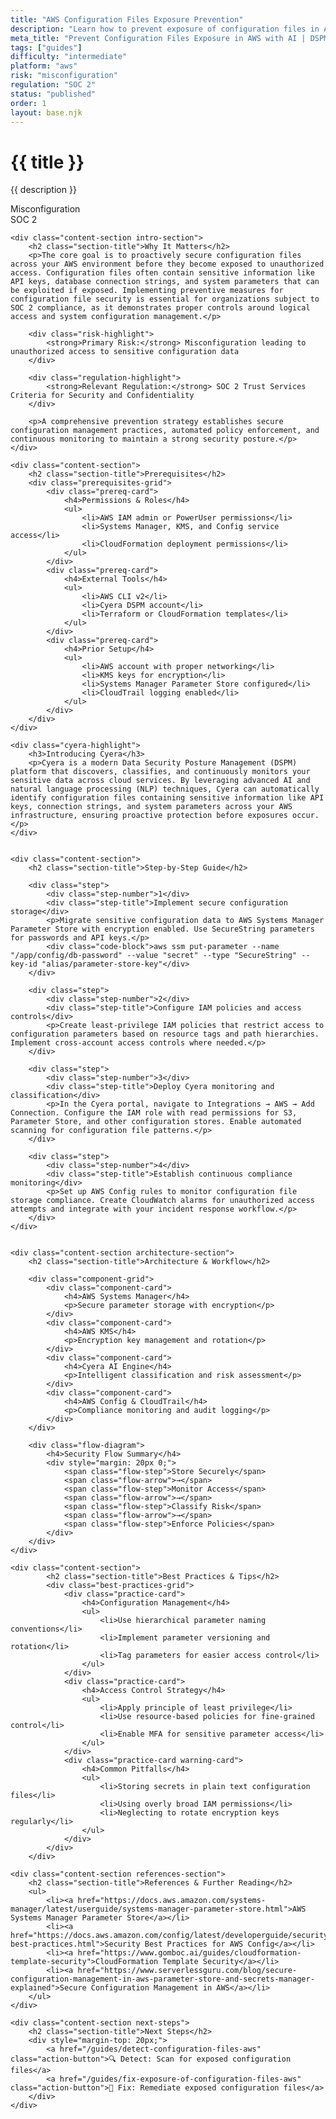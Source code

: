 ```yaml
---
title: "AWS Configuration Files Exposure Prevention"
description: "Learn how to prevent exposure of configuration files in AWS environments. Follow step-by-step guidance for SOC 2 compliance."
meta_title: "Prevent Configuration Files Exposure in AWS with AI | DSPM Guide"
tags: ["guides"]
difficulty: "intermediate"
platform: "aws"
risk: "misconfiguration"
regulation: "SOC 2"
status: "published"
order: 1
layout: base.njk
---
```


<div class="container">
    <div class="header">
        <h1>{{ title }}</h1>
        <p>{{ description }}</p>
        <div class="badge">Misconfiguration</div>
        <div class="badge regulation">SOC 2</div>
    </div>

    <div class="content-section intro-section">
        <h2 class="section-title">Why It Matters</h2>
        <p>The core goal is to proactively secure configuration files across your AWS environment before they become exposed to unauthorized access. Configuration files often contain sensitive information like API keys, database connection strings, and system parameters that can be exploited if exposed. Implementing preventive measures for configuration file security is essential for organizations subject to SOC 2 compliance, as it demonstrates proper controls around logical access and system configuration management.</p>
        
        <div class="risk-highlight">
            <strong>Primary Risk:</strong> Misconfiguration leading to unauthorized access to sensitive configuration data
        </div>
        
        <div class="regulation-highlight">
            <strong>Relevant Regulation:</strong> SOC 2 Trust Services Criteria for Security and Confidentiality
        </div>
        
        <p>A comprehensive prevention strategy establishes secure configuration management practices, automated policy enforcement, and continuous monitoring to maintain a strong security posture.</p>
    </div>

    <div class="content-section">
        <h2 class="section-title">Prerequisites</h2>
        <div class="prerequisites-grid">
            <div class="prereq-card">
                <h4>Permissions & Roles</h4>
                <ul>
                    <li>AWS IAM admin or PowerUser permissions</li>
                    <li>Systems Manager, KMS, and Config service access</li>
                    <li>CloudFormation deployment permissions</li>
                </ul>
            </div>
            <div class="prereq-card">
                <h4>External Tools</h4>
                <ul>
                    <li>AWS CLI v2</li>
                    <li>Cyera DSPM account</li>
                    <li>Terraform or CloudFormation templates</li>
                </ul>
            </div>
            <div class="prereq-card">
                <h4>Prior Setup</h4>
                <ul>
                    <li>AWS account with proper networking</li>
                    <li>KMS keys for encryption</li>
                    <li>Systems Manager Parameter Store configured</li>
                    <li>CloudTrail logging enabled</li>
                </ul>
            </div>
        </div>
    </div>
	
    <div class="cyera-highlight">
        <h3>Introducing Cyera</h3>
        <p>Cyera is a modern Data Security Posture Management (DSPM) platform that discovers, classifies, and continuously monitors your sensitive data across cloud services. By leveraging advanced AI and natural language processing (NLP) techniques, Cyera can automatically identify configuration files containing sensitive information like API keys, connection strings, and system parameters across your AWS infrastructure, ensuring proactive protection before exposures occur.</p>
    </div>
	

    <div class="content-section">
        <h2 class="section-title">Step-by-Step Guide</h2>
        
        <div class="step">
            <div class="step-number">1</div>
            <div class="step-title">Implement secure configuration storage</div>
            <p>Migrate sensitive configuration data to AWS Systems Manager Parameter Store with encryption enabled. Use SecureString parameters for passwords and API keys.</p>
            <div class="code-block">aws ssm put-parameter --name "/app/config/db-password" --value "secret" --type "SecureString" --key-id "alias/parameter-store-key"</div>
        </div>

        <div class="step">
            <div class="step-number">2</div>
            <div class="step-title">Configure IAM policies and access controls</div>
            <p>Create least-privilege IAM policies that restrict access to configuration parameters based on resource tags and path hierarchies. Implement cross-account access controls where needed.</p>
        </div>

        <div class="step">
            <div class="step-number">3</div>
            <div class="step-title">Deploy Cyera monitoring and classification</div>
            <p>In the Cyera portal, navigate to Integrations → AWS → Add Connection. Configure the IAM role with read permissions for S3, Parameter Store, and other configuration stores. Enable automated scanning for configuration file patterns.</p>
        </div>

        <div class="step">
            <div class="step-number">4</div>
            <div class="step-title">Establish continuous compliance monitoring</div>
            <p>Set up AWS Config rules to monitor configuration file storage compliance. Create CloudWatch alarms for unauthorized access attempts and integrate with your incident response workflow.</p>
        </div>
    </div>


    <div class="content-section architecture-section">
        <h2 class="section-title">Architecture & Workflow</h2>
        
        <div class="component-grid">
            <div class="component-card">
                <h4>AWS Systems Manager</h4>
                <p>Secure parameter storage with encryption</p>
            </div>
            <div class="component-card">
                <h4>AWS KMS</h4>
                <p>Encryption key management and rotation</p>
            </div>
            <div class="component-card">
                <h4>Cyera AI Engine</h4>
                <p>Intelligent classification and risk assessment</p>
            </div>
            <div class="component-card">
                <h4>AWS Config & CloudTrail</h4>
                <p>Compliance monitoring and audit logging</p>
            </div>
        </div>

        <div class="flow-diagram">
            <h4>Security Flow Summary</h4>
            <div style="margin: 20px 0;">
                <span class="flow-step">Store Securely</span>
                <span class="flow-arrow">→</span>
                <span class="flow-step">Monitor Access</span>
                <span class="flow-arrow">→</span>
                <span class="flow-step">Classify Risk</span>
                <span class="flow-arrow">→</span>
                <span class="flow-step">Enforce Policies</span>
            </div>
        </div>
    </div>

	<div class="content-section">
	        <h2 class="section-title">Best Practices & Tips</h2>
	        <div class="best-practices-grid">
	            <div class="practice-card">
	                <h4>Configuration Management</h4>
	                <ul>
	                    <li>Use hierarchical parameter naming conventions</li>
	                    <li>Implement parameter versioning and rotation</li>
	                    <li>Tag parameters for easier access control</li>
	                </ul>
	            </div>
	            <div class="practice-card">
	                <h4>Access Control Strategy</h4>
	                <ul>
	                    <li>Apply principle of least privilege</li>
	                    <li>Use resource-based policies for fine-grained control</li>
	                    <li>Enable MFA for sensitive parameter access</li>
	                </ul>
	            </div>
	            <div class="practice-card warning-card">
	                <h4>Common Pitfalls</h4>
	                <ul>
	                    <li>Storing secrets in plain text configuration files</li>
	                    <li>Using overly broad IAM permissions</li>
	                    <li>Neglecting to rotate encryption keys regularly</li>
	                </ul>
	            </div>
	        </div>
	    </div>

    <div class="content-section references-section">
        <h2 class="section-title">References & Further Reading</h2>
        <ul>
            <li><a href="https://docs.aws.amazon.com/systems-manager/latest/userguide/systems-manager-parameter-store.html">AWS Systems Manager Parameter Store</a></li>
            <li><a href="https://docs.aws.amazon.com/config/latest/developerguide/security-best-practices.html">Security Best Practices for AWS Config</a></li>
            <li><a href="https://www.gomboc.ai/guides/cloudformation-template-security">CloudFormation Template Security</a></li>
            <li><a href="https://www.serverlessguru.com/blog/secure-configuration-management-in-aws-parameter-store-and-secrets-manager-explained">Secure Configuration Management in AWS</a></li>
        </ul>
    </div>

    <div class="content-section next-steps">
        <h2 class="section-title">Next Steps</h2>
        <div style="margin-top: 20px;">
            <a href="/guides/detect-configuration-files-aws" class="action-button">🔍 Detect: Scan for exposed configuration files</a>
            <a href="/guides/fix-exposure-of-configuration-files-aws" class="action-button">🔧 Fix: Remediate exposed configuration files</a>
        </div>
    </div>
</div>